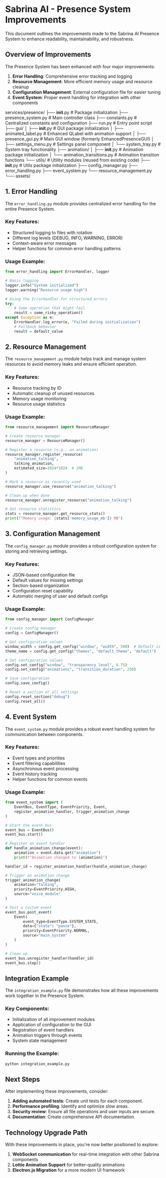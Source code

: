 # Sabrina AI - Presence System Improvements

This document outlines the improvements made to the Sabrina AI Presence System to enhance readability, maintainability, and robustness.

## Overview of Improvements

The Presence System has been enhanced with four major improvements:

1. **Error Handling**: Comprehensive error tracking and logging
2. **Resource Management**: More efficient memory usage and resource cleanup
3. **Configuration Management**: External configuration file for easier tuning
4. **Event System**: Proper event handling for integration with other components

services/presence/
├── __init__.py                      # Package initialization
├── presence_system.py               # Main controller class
├── constants.py                     # Centralized constants and configuration
├── run.py                           # Entry point script
├── gui/
│   ├── __init__.py                  # GUI package initialization
│   ├── animated_label.py            # Enhanced QLabel with animation support
│   ├── presence_gui.py              # Main GUI window (formerly EnhancedPresenceGUI)
│   ├── settings_menu.py             # Settings panel component
│   └── system_tray.py               # System tray functionality
├── animation/
│   ├── __init__.py                  # Animation package initialization
│   └── animation_transitions.py     # Animation transition functions
└── utils/                           # Utility modules (reused from existing code)
    ├── __init__.py                  # Utils package initialization
    ├── config_manager.py
    ├── error_handling.py
    ├── event_system.py
    └── resource_management.py
└── assets/

## 1. Error Handling

The `error_handling.py` module provides centralized error handling for the entire Presence System.

### Key Features:
- Structured logging to files with rotation
- Different log levels (DEBUG, INFO, WARNING, ERROR)
- Context-aware error messages
- Helper functions for common error handling patterns

### Usage Example:
```python
from error_handling import ErrorHandler, logger

# Basic logging
logger.info("System initialized")
logger.warning("Resource usage high")

# Using the ErrorHandler for structured errors
try:
    # Some operation that might fail
    result = some_risky_operation()
except Exception as e:
    ErrorHandler.log_error(e, "Failed during initialization")
    # Fallback behavior
    result = default_value
```

## 2. Resource Management

The `resource_management.py` module helps track and manage system resources to avoid memory leaks and ensure efficient operation.

### Key Features:
- Resource tracking by ID
- Automatic cleanup of unused resources
- Memory usage monitoring
- Resource usage statistics

### Usage Example:
```python
from resource_management import ResourceManager

# Create resource manager
resource_manager = ResourceManager()

# Register a resource (e.g., an animation)
resource_manager.register_resource(
    "animation_talking",
    talking_animation,
    estimated_size=1024*1024  # 1MB
)

# Mark a resource as recently used
resource_manager.use_resource("animation_talking")

# Clean up when done
resource_manager.unregister_resource("animation_talking")

# Get resource statistics
stats = resource_manager.get_resource_stats()
print(f"Memory usage: {stats['memory_usage_mb']} MB")
```

## 3. Configuration Management

The `config_manager.py` module provides a robust configuration system for storing and retrieving settings.

### Key Features:
- JSON-based configuration file
- Default values for missing settings
- Section-based organization
- Configuration reset capability
- Automatic merging of user and default configs

### Usage Example:
```python
from config_manager import ConfigManager

# Create config manager
config = ConfigManager()

# Get configuration values
window_width = config.get_config("window", "width", 500)  # Default is 500
theme_name = config.get_config("themes", "default_theme", "default")

# Set configuration values
config.set_config("window", "transparency_level", 0.75)
config.set_config("animations", "transition_duration", 250)

# Save configuration
config.save_config()

# Reset a section or all settings
config.reset_section("debug")
config.reset_all()
```

## 4. Event System

The `event_system.py` module provides a robust event handling system for communication between components.

### Key Features:
- Event types and priorities
- Event filtering capabilities
- Asynchronous event processing
- Event history tracking
- Helper functions for common events

### Usage Example:
```python
from event_system import (
    EventBus, EventType, EventPriority, Event,
    register_animation_handler, trigger_animation_change
)

# Start the event bus
event_bus = EventBus()
event_bus.start()

# Register an event handler
def handle_animation_change(event):
    animation = event.data.get("animation")
    print(f"Animation changed to {animation}")

handler_id = register_animation_handler(handle_animation_change)

# Trigger an animation change
trigger_animation_change(
    animation="talking",
    priority=EventPriority.HIGH,
    source="voice_module"
)

# Post a custom event
event_bus.post_event(
    Event(
        event_type=EventType.SYSTEM_STATE,
        data={"state": "pause"},
        priority=EventPriority.NORMAL,
        source="main_system"
    )
)

# Clean up
event_bus.unregister_handler(handler_id)
event_bus.stop()
```

## Integration Example

The `integration_example.py` file demonstrates how all these improvements work together in the Presence System.

### Key Components:
- Initialization of all improvement modules
- Application of configuration to the GUI
- Registration of event handlers
- Animation triggers through events
- System state management

### Running the Example:
```bash
python integration_example.py
```

## Next Steps

After implementing these improvements, consider:

1. **Adding automated tests**: Create unit tests for each component.
2. **Performance profiling**: Identify and optimize slow areas.
3. **Security review**: Ensure all file operations and user inputs are secure.
4. **Documentation**: Create comprehensive API documentation.

## Technology Upgrade Path

With these improvements in place, you're now better positioned to explore:

1. **WebSocket communication** for real-time integration with other Sabrina components
2. **Lottie Animation Support** for better-quality animations
3. **Electron.js Migration** for a more modern UI framework
